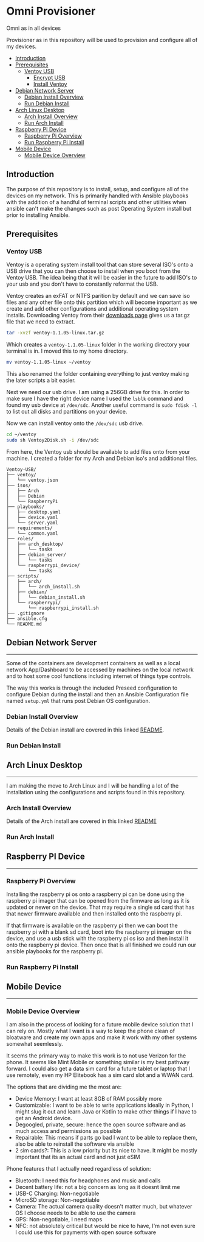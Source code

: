 # Omni Provisioner

Omni as in all devices

Provisioner as in this repository will be used to provision and configure all of my devices.

<!-- mtoc-start -->

* [Introduction](#introduction)
* [Prerequisites](#prerequisites)
  * [Ventoy USB](#ventoy-usb)
    * [Encrypt USB](#encrypt-usb)
    * [Install Ventoy](#install-ventoy)
* [Debian Network Server](#debian-network-server)
  * [Debian Install Overview](#debian-install-overview)
  * [Run Debian Install](#run-debian-install)
* [Arch Linux Desktop](#arch-linux-desktop)
  * [Arch Install Overview](#arch-install-overview)
  * [Run Arch Install](#run-arch-install)
* [Raspberry PI Device](#raspberry-pi-device)
  * [Raspberry Pi Overview](#raspberry-pi-overview)
  * [Run Raspberry Pi Install](#run-raspberry-pi-install)
* [Mobile Device](#mobile-device)
  * [Mobile Device Overview](#mobile-device-overview)

<!-- mtoc-end -->

## Introduction

The purpose of this repository is to install, setup, and configure all of the devices on my network. This is primarily handled with Ansible playbooks with the addition of a handful of terminal scripts and other utilities when ansible
can't make the changes such as post Operating System install but prior to installing Ansible.

## Prerequisites

### Ventoy USB

Ventoy is a operating system install tool that can store several ISO's onto a USB drive that you can then choose to install when you boot from the Ventoy USB.
The idea being that it will be easier in the future to add ISO's to your usb and you don't have to constantly reformat the USB.

Ventoy creates an exFAT or NTFS parition by default and we can save iso files and any other file onto this partition
which will become important as we create and add other configurations and additional operating system installs.
Downloading Ventoy from their [downloads page](https://www.ventoy.net/en/download.html) gives us a tar.gz file that we need to extract.

```bash
tar -xvzf ventoy-1.1.05-linux.tar.gz
```

Which creates a `ventoy-1.1.05-linux` folder in the working directory your terminal is in. I moved this to my home
directory.

```bash
mv ventoy-1.1.05-linux ~/ventoy
```

This also renamed the folder containing everything to just ventoy making the later scripts a bit easier.

Next we need our usb drive. I am using a 256GB drive for this. In order to make sure I have the right device name
I used the `lsblk` command and found my usb device at `/dev/sdc`. Another useful command is `sudo fdisk -l` to list
out all disks and partitions on your device.

Now we can install ventoy onto the `/dev/sdc` usb drive.

```bash
cd ~/ventoy
sudo sh Ventoy2Disk.sh -i /dev/sdc
```

From here, the Ventoy usb should be available to add files onto from your machine. I created a folder for my
Arch and Debian iso's and additional files.

```
Ventoy-USB/
├── ventoy/
│   └── ventoy.json
├── isos/
│   ├── Arch
│   ├── Debian
│   └── RaspberryPi
├── playbooks/
│   ├── desktop.yaml
│   ├── device.yaml
│   └── server.yaml
├── requirements/
│   └── common.yaml
├── roles/
│   ├── arch_desktop/
│   │   └── tasks
│   ├── debian_server/
│   │   └── tasks
│   └── raspberrypi_device/
│       └── tasks
├── scripts/
│   ├── arch/
│   │   └── arch_install.sh
│   ├── debian/
│   │   └── debian_install.sh
│   └── raspberrypi/
│       └── raspberrypi_install.sh
├── .gitignore
├── ansible.cfg
└── README.md
```

## Debian Network Server

---

Some of the containers are development containers as well as a local network App/Dashboard to be accessed by machines on the local network and to host some cool functions including internet of things type controls.

The way this works is through the included Preseed configuration to configure Debian during the install and then an Ansible Configuration file named `setup.yml` that runs post Debian OS configuration.

### Debian Install Overview

Details of the Debian install are covered in this linked [README](./roles/debian_server/README.md).

### Run Debian Install

## Arch Linux Desktop

---

I am making the move to Arch Linux and I will be handling a lot of the installation using the configurations and
scripts found in this repository.

### Arch Install Overview

Details of the Arch install are covered in this linked [README](./roles/arch_desktop/README.md)

### Run Arch Install

## Raspberry PI Device

---

### Raspberry Pi Overview

Installing the raspberry pi os onto a raspberry pi can be done using the raspberry pi imager that can be opened from the firmware as long as it is updated or newer on the device. That may require a single sd card that has
that newer firmware available and then installed onto the raspberry pi.

If that firmware is available on the raspberry pi then we can boot the raspberry pi with a blank sd card, boot into the raspberry pi imager on the device, and use a usb stick with the raspberry pi os iso and then install
it onto the raspberry pi device. Then once that is all finished we could run our ansible playbooks for the raspberry pi.

### Run Raspberry Pi Install

## Mobile Device

---

### Mobile Device Overview

I am also in the process of looking for a future mobile device solution that I can rely on. Mostly what I want is a way to keep the phone clean of bloatware and create my own apps and make it work with my other systems
somewhat seemlessly.

It seems the primary way to make this work is to not use Verizon for the phone. It seems like Mint Mobile or something similar is my best pathway forward. I could also get a data sim card for a future tablet or laptop
that I use remotely, even my HP Elitebook has a sim card slot and a WWAN card.

The options that are dividing me the most are:

- Device Memory: I want at least 8GB of RAM possibly more
- Customizable: I want to be able to write applications ideally in Python, I might slug it out and learn Java or Kotlin to make other things if I have to get an Android device.
- Degoogled, private, secure: hence the open source software and as much access and permissions as possible
- Repairable: This means if parts go bad I want to be able to replace them, also be able to reinstall the software via ansible
- 2 sim cards?: This is a low priority but its nice to have. It might be mostly important that its an actual card and not just eSIM

Phone features that I actually need regardless of solution:

- Bluetooth: I need this for headphones and music and calls
- Decent battery life: not a big concern as long as it doesnt limit me
- USB-C Charging: Non-negotiable
- MicroSD storage: Non-negotiable
- Camera: The actual camera quality doesn't matter much, but whatever OS I choose needs to be able to use the camera
- GPS: Non-negotiable, I need maps
- NFC: not absolutely critical but would be nice to have, I'm not even sure I could use this for payments with open source software
